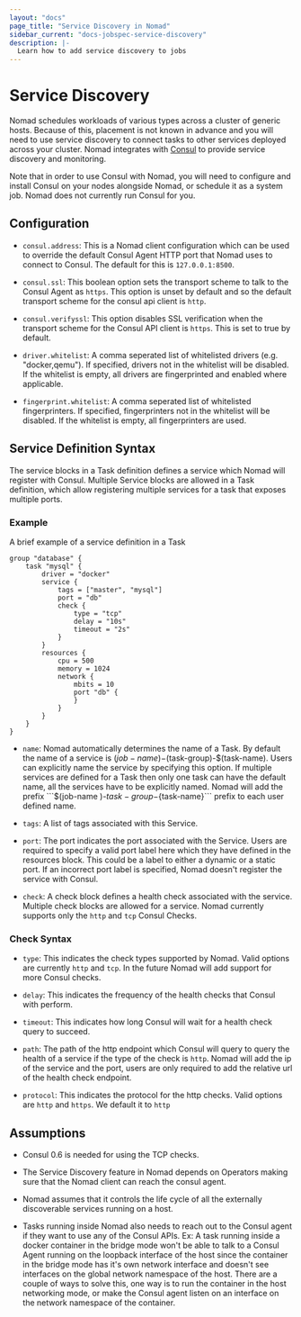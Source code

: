 ```yaml
---
layout: "docs"
page_title: "Service Discovery in Nomad"
sidebar_current: "docs-jobspec-service-discovery"
description: |-
  Learn how to add service discovery to jobs
---
```


# Service Discovery

Nomad schedules workloads of various types across a cluster of generic hosts.
Because of this, placement is not known in advance and you will need to use
service discovery to connect tasks to other services deployed across your
cluster. Nomad integrates with [Consul](https://consul.io) to provide service
discovery and monitoring.

Note that in order to use Consul with Nomad, you will need to configure and
install Consul on your nodes alongside Nomad, or schedule it as a system job.
Nomad does not currently run Consul for you.

## Configuration

* `consul.address`: This is a Nomad client configuration which can be used to
  override the default Consul Agent HTTP port that Nomad uses to connect to
  Consul. The default for this is `127.0.0.1:8500`.

* `consul.ssl`: This boolean option sets the transport scheme to talk to the Consul
  Agent as `https`. This option is unset by default and so the default transport
  scheme for the consul api client is `http`.

* `consul.verifyssl`: This option disables SSL verification when the transport
 scheme for the Consul API client is `https`. This is set to true by default.

* `driver.whitelist`: A comma seperated list of whitelisted drivers (e.g.
  "docker,qemu"). If specified, drivers not in the whitelist will be disabled.
  If the whitelist is empty, all drivers are fingerprinted and enabled where
  applicable.

* `fingerprint.whitelist`: A comma seperated list of whitelisted fingerprinters.
  If specified, fingerprinters not in the whitelist will be disabled. If the
  whitelist is empty, all fingerprinters are used.


## Service Definition Syntax

The service blocks in a Task definition defines a service which Nomad will
register with Consul. Multiple Service blocks are allowed in a Task definition,
which allow registering multiple services for a task that exposes multiple
ports.

### Example

A brief example of a service definition in a Task

```
group "database" {
    task "mysql" {
        driver = "docker"
        service {
            tags = ["master", "mysql"]
            port = "db"
            check {
                type = "tcp"
                delay = "10s"
                timeout = "2s"
            }
        }
        resources {
            cpu = 500
            memory = 1024
            network {
                mbits = 10
                port "db" {
                }
            }
        }
    }
}
```

* `name`: Nomad automatically determines the name of a Task. By default the
  name of a service is $(job-name)-$(task-group)-$(task-name). Users can
  explicitly name the service by specifying this option. If multiple services
  are defined for a Task then only one task can have the default name, all the
  services have to be explicitly named. Nomad will add the prefix ```$(job-name
  )-${task-group}-${task-name}``` prefix to each user defined name.

* `tags`: A list of tags associated with this Service.

* `port`: The port indicates the port associated with the Service. Users are
  required to specify a valid port label here which they have defined in the
  resources block. This could be a label to either a dynamic or a static port.
  If an incorrect port label is specified, Nomad doesn't register the service
  with Consul.

* `check`: A check block defines a health check associated with the service.
  Multiple check blocks are allowed for a service. Nomad currently supports
  only the `http` and `tcp` Consul Checks.

### Check Syntax

* `type`: This indicates the check types supported by Nomad. Valid options are
  currently `http` and `tcp`. In the future Nomad will add support for more
  Consul checks.

* `delay`: This indicates the frequency of the health checks that Consul with
  perform.

* `timeout`: This indicates how long Consul will wait for a health check query
  to succeed.

* `path`: The path of the http endpoint which Consul will query to query the
  health of a service if the type of the check is `http`. Nomad will add the ip
  of the service and the port, users are only required to add the relative url
  of the health check endpoint.

* `protocol`: This indicates the protocol for the http checks. Valid options
  are `http` and `https`. We default it to `http`

## Assumptions

* Consul 0.6 is needed for using the TCP checks.

* The Service Discovery feature in Nomad depends on Operators making sure that
  the Nomad client can reach the consul agent.

* Nomad assumes that it controls the life cycle of all the externally
  discoverable services running on a host.

* Tasks running inside Nomad also needs to reach out to the Consul agent if
  they want to use any of the Consul APIs. Ex: A task running inside a docker
  container in the bridge mode won't be able to talk to a Consul Agent running
  on the loopback interface of the host since the container in the bridge mode
  has it's own network interface and doesn't see interfaces on the global
  network namespace of the host. There are a couple of ways to solve this, one
  way is to run the container in the host networking mode, or make the Consul
  agent listen on an interface on the network namespace of the container.
